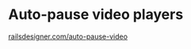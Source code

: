 # Auto-pause video players

[railsdesigner.com/auto-pause-video](https://railsdesigner.com/auto-pause-video/)
